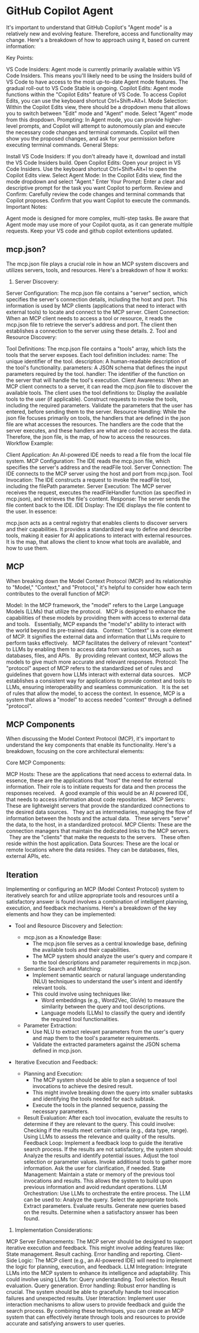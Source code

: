 # GitHub Copilot Agent

It's important to understand that GitHub Copilot's "Agent mode" is a relatively new and evolving feature. Therefore, access and functionality may change. Here's a breakdown of how to approach using it, based on current information:

Key Points:

VS Code Insiders:
Agent mode is currently primarily available within VS Code Insiders. This means you'll likely need to be using the Insiders build of VS Code to have access to the most up-to-date Agent mode features.
The gradual roll-out to VS Code Stable is ongoing.
Copilot Edits:
Agent mode functions within the "Copilot Edits" feature of VS Code.
To access Copilot Edits, you can use the keyboard shortcut Ctrl+Shift+Alt+I.
Mode Selection:
Within the Copilot Edits view, there should be a dropdown menu that allows you to switch between "Edit" mode and "Agent" mode.
Select "Agent" mode from this dropdown.
Prompting:
In Agent mode, you can provide higher-level prompts, and Copilot will attempt to autonomously plan and execute the necessary code changes and terminal commands.
Copilot will then show you the proposed changes, and ask for your permission before executing terminal commands.
General Steps:

Install VS Code Insiders:
If you don't already have it, download and install the VS Code Insiders build.
Open Copilot Edits:
Open your project in VS Code Insiders.
Use the keyboard shortcut Ctrl+Shift+Alt+I to open the Copilot Edits view.
Select Agent Mode:
In the Copilot Edits view, find the mode dropdown and select "Agent."
Enter Your Prompt:
Enter a clear and descriptive prompt for the task you want Copilot to perform.
Review and Confirm:
Carefully review the code changes and terminal commands that Copilot proposes.
Confirm that you want Copilot to execute the commands.
Important Notes:

Agent mode is designed for more complex, multi-step tasks.
Be aware that Agent mode may use more of your Copilot quota, as it can generate multiple requests.
Keep your VS code and github copilot extentions updated.


## mcp.json?

The mcp.json file plays a crucial role in how an MCP system discovers and utilizes servers, tools, and resources. Here's a breakdown of how it works:

1. Server Discovery:

Server Configuration:
The mcp.json file contains a "server" section, which specifies the server's connection details, including the host and port.
This information is used by MCP clients (applications that need to interact with external tools) to locate and connect to the MCP server.
Client Connection:
When an MCP client needs to access a tool or resource, it reads the mcp.json file to retrieve the server's address and port.
The client then establishes a connection to the server using these details.
2. Tool and Resource Discovery:

Tool Definitions:
The mcp.json file contains a "tools" array, which lists the tools that the server exposes.
Each tool definition includes:
name: The unique identifier of the tool.
description: A human-readable description of the tool's functionality.
parameters: A JSON schema that defines the input parameters required by the tool.
handler: The identifier of the function on the server that will handle the tool's execution.
Client Awareness:
When an MCP client connects to a server, it can read the mcp.json file to discover the available tools.
The client uses the tool definitions to:
Display the available tools to the user (if applicable).
Construct requests to invoke the tools, including the required parameters.
Validate the parameters that the user has entered, before sending them to the server.
Resource Handling:
While the json file focuses primarily on tools, the handlers that are defined in the json file are what accesses the resources.
The handlers are the code that the server executes, and these handlers are what are coded to access the data.
Therefore, the json file, is the map, of how to access the resources.
Workflow Example:

Client Application: An AI-powered IDE needs to read a file from the local file system.
MCP Configuration: The IDE reads the mcp.json file, which specifies the server's address and the readFile tool.
Server Connection: The IDE connects to the MCP server using the host and port from mcp.json.
Tool Invocation: The IDE constructs a request to invoke the readFile tool, including the filePath parameter.
Server Execution: The MCP server receives the request, executes the readFileHandler function (as specified in mcp.json), and retrieves the file's content.
Response: The server sends the file content back to the IDE.
IDE Display: The IDE displays the file content to the user.
In essence:

mcp.json acts as a central registry that enables clients to discover servers and their capabilities.
It provides a standardized way to define and describe tools, making it easier for AI applications to interact with external resources.
It is the map, that allows the client to know what tools are available, and how to use them.

## MCP

When breaking down the Model Context Protocol (MCP) and its relationship to "Model," "Context," and "Protocol," it's helpful to consider how each term contributes to the overall function of MCP:

Model:
In the MCP framework, the "model" refers to the Large Language Models (LLMs) that utilize the protocol.   
MCP is designed to enhance the capabilities of these models by providing them with access to external data and tools.   
Essentially, MCP expands the "model's" ability to interact with the world beyond its pre-trained data.   
Context:
"Context" is a core element of MCP. It signifies the external data and information that LLMs require to perform tasks effectively.   
MCP facilitates the delivery of relevant "context" to LLMs by enabling them to access data from various sources, such as databases, files, and APIs.   
By providing relevant context, MCP allows the models to give much more accurate and relevant responses.
Protocol:
The "protocol" aspect of MCP refers to the standardized set of rules and guidelines that govern how LLMs interact with external data sources.   
MCP establishes a consistent way for applications to provide context and tools to LLMs, ensuring interoperability and seamless communication.   
It is the set of rules that allow the model, to access the context.
In essence, MCP is a system that allows a "model" to access needed "context" through a defined "protocol".   

## MCP Components

When discussing the Model Context Protocol (MCP), it's important to understand the key components that enable its functionality. Here's a breakdown, focusing on the core architectural elements:

Core MCP Components:

MCP Hosts:
These are the applications that need access to external data. In essence, these are the applications that "host" the need for external information.
Their role is to initiate requests for data and then process the responses received.   
A good example of this would be an AI powered IDE, that needs to access information about code repositories.   
MCP Servers:
These are lightweight servers that provide the standardized connections to the desired data sources.   
They act as intermediaries, managing the flow of information between the hosts and the actual data.   
These servers "serve" the data, to the host, in a standardized protocol.
MCP Clients:
These are the connection managers that maintain the dedicated links to the MCP servers.   
They are the "clients" that make the requests to the servers.   
These often reside within the host application.
Data Sources:
These are the local or remote locations where the data resides. They can be databases, files, external APIs, etc.   

## Iteration

Implementing or configuring an MCP (Model Context Protocol) system to iteratively search for and utilize appropriate tools and resources until a satisfactory answer is found involves a combination of intelligent planning, execution, and feedback mechanisms. Here's a breakdown of the key elements and how they can be implemented:

- Tool and Resource Discovery and Selection:
  - mcp.json as a Knowledge Base:
    - The mcp.json file serves as a central knowledge base, defining the available tools and their capabilities.
    - The MCP system should analyze the user's query and compare it to the tool descriptions and parameter requirements in mcp.json.
  - Semantic Search and Matching:
    - Implement semantic search or natural language understanding (NLU) techniques to understand the user's intent and identify relevant tools.
    - This could involve using techniques like:
      - Word embeddings (e.g., Word2Vec, GloVe) to measure the similarity between the query and tool descriptions.
      - Language models (LLMs) to classify the query and identify the required tool functionalities.
  - Parameter Extraction:
    - Use NLU to extract relevant parameters from the user's query and map them to the tool's parameter requirements.
    - Validate the extracted parameters against the JSON schema defined in mcp.json.

- Iterative Execution and Feedback:
  - Planning and Execution:
    - The MCP system should be able to plan a sequence of tool invocations to achieve the desired result.
    - This might involve breaking down the query into smaller subtasks and identifying the tools needed for each subtask.
    - Execute the tools in the planned sequence, passing the necessary parameters.
  - Result Evaluation:
After each tool invocation, evaluate the results to determine if they are relevant to the query.
This could involve:
Checking if the results meet certain criteria (e.g., data type, range).
Using LLMs to assess the relevance and quality of the results.
Feedback Loop:
Implement a feedback loop to guide the iterative search process.
If the results are not satisfactory, the system should:
Analyze the results and identify potential issues.
Adjust the tool selection or parameter values.
Invoke additional tools to gather more information.
Ask the user for clarification, if needed.
State Management:
Maintain a state or memory of the previous tool invocations and results.
This allows the system to build upon previous information and avoid redundant operations.
LLM Orchestration:
Use LLMs to orchestrate the entire process.
The LLM can be used to:
Analyze the query.
Select the appropriate tools.
Extract parameters.
Evaluate results.
Generate new queries based on the results.
Determine when a satisfactory answer has been found.
1. Implementation Considerations:

MCP Server Enhancements:
The MCP server should be designed to support iterative execution and feedback.
This might involve adding features like:
State management.
Result caching.
Error handling and reporting.
Client-Side Logic:
The MCP client (e.g., an AI-powered IDE) will need to implement the logic for planning, execution, and feedback.
LLM Integration:
Integrate LLMs into the MCP system to enhance its intelligence and adaptability.
This could involve using LLMs for:
Query understanding.
Tool selection.
Result evaluation.
Query generation.
Error handling:
Robust error handling is crucial. The system should be able to gracefully handle tool invocation failures and unexpected results.
User Interaction:
Implement user interaction mechanisms to allow users to provide feedback and guide the search process.
By combining these techniques, you can create an MCP system that can effectively iterate through tools and resources to provide accurate and satisfying answers to user queries.
